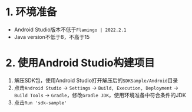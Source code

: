 # 1. 环境准备
- Android Studio版本不低于`Flamingo | 2022.2.1`
- Java version不低于8，不高于15



# 2. 使用Android Studio构建项目
  1. 解压SDK包，使用Android Studio打开解压后的`SDKSample/Android`目录
  2. 点击`Android Studio` -> `Settings` -> `Build, Execution, Deployment` -> `Build Tools` -> `Gradle`，修改`Gradle JDK`，使用环境准备中符合条件的JDK
  3. 点击`Run 'sdk-sample'`
